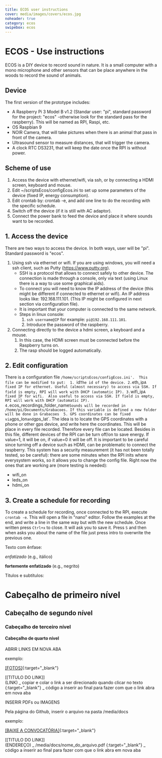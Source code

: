 ```yaml
---
title: ECOS user instructions
cover: media/images/covers/ecos.jpg
noheader: true
category: ecos
swipebox: ecos
---
```

# ECOS - Use instructions
ECOS is a DIY device to record sound in nature. It is a small computer with a mono microphone and other sensors that can be place anywhere in the woods to record the sound of animals. 
## Device 
The first version of the prototype includes: 
  * A Raspberry Pi 3 Model B v1.2 (Standar user: "pi", standard password for the project: "ecos" -otherwise look for the standard pass for the raspberry). This will be named as RPI, Raspi, etc. 
  * OS Raspbian 9
  * NOIR Camera, that will take pictures when there is an animal that pass in front of the camera. 
  * Ultrasound sensor to measure distances, that will trigger the camera. 
  * A clock RTC DS3231, that will keep the date once the RPI is without power. 

## Scheme of use
1. Access the device with ethernet/wifi, via ssh, or by connecting a HDMI screen, keyboard and mouse. 
2. Edit ~/scriptsEcos/configEcos.ini to set up some parameters of the device (fixed IP, energy consumption).
3. Edit crontab by: crontab -e, and add one line to do the recording with the specific schedule. 
4. Switch off the device (if it is still with AC adaptor).
5. Connect the power bank to feed the device and place it where sounds want to be recorded. 

## 1. Access the device
There are two ways to access the device. In both ways, user will be "pi". Standard password is "ecos".
1. Using ssh via ethernet or wifi. If you are using windows, you will need a ssh client, such as Putty (https://www.putty.org).
   - SSH is a protocol that allows to connect safely to other device. The connection is made through a console, only via text (using Linux there is a way to use some graphical aids). 
   - To connect you will need to know the IP address of the device (this might be different if connected to ethernet or wifi). An IP address looks like: 192.168.111.101. (This IP might be configured in next section via configuration file).
   - It is important that your computer is connected to the same network. 
   - Steps in linux console: 
     1. `ssh username@IP` for example: `pi@192.168.111.101`.
     2. Introduce the password of the raspberry. 
2. Connecting directly to the device a hdmi screen, a keyboard and a mouse. 
   1. In this case, the HDMI screen must be connected before the Raspberry turns on. 
   2. The rasp should be logged automatically. 

## 2. Edit configuration
There is a configuration file `/home/scriptsEcos/configEcos.ini'. 
This file can be modified to put: 
    1. `id` The id of the device.
    2. `eth_ip` A fixed IP for ethernet. Useful (almost necessary) to access via SSH. If field is empty, RPI will work with DHCP (automatic IP).
    3. `wifi_ip` A fixed IP for wifi.  Also useful to access via SSH. If field is empty, RPI will work with DHCP (automatic IP).
    4. `ecos_recordings_folder_name` Sounds will be recorded in /home/pi/Documents/Grabacoes. If this variable is defined a new folder will be done in Grabacoes 
    5. GPS coordinates can be fixed via `gps_lon` and `gps_lat`. The idea is to locate the GPS coordinates with a phone or other gps device, and write here the coordinates. This will be place in every file recorded. Therefore every file can be located. 
Besides in this file, different devices of the RPI can be turn off/on to save energy. If value=1, it will be on, if value=0 it will be off. It is important to be careful since turning off a device such as HDMI, can be problematic to connect the raspberry. 
This system has a security measurement (it has not been totally tested, so be careful): there are some minutes when the RPI inits where everysystem works, so it allows you to change the config file. Right now the ones that are working are (more testing is needed):
  * wifi_on
  * leds_on
  * hdmi_on

## 3. Create a schedule for recording
 To create a schedule for recording, once connected to the RPI, execute `crontab -e`. This will open a file in "nano" editor. 
 Follow the examples at the end, and write a line in the same way but with the new schedule. 
 Once written press `Ctrl+x` to close. It will ask you to save it. Press `S` and then when asks you about the name of the file just press intro to overwrite the previous one. 


Texto com ênfase:

*enfatizado* (e.g., itálico)

**fortemente enfatizado** (e.g., negrito)



Títulos e subtítulos:

# Cabeçalho de primeiro nível
## Cabeçalho de segundo nível
### Cabeçalho de terceiro nível
#### Cabeçalho de quarto nível


ABRIR LINKS EM NOVA ABA

exemplo:

[[FOTOS]](https://www.flickr.com/photos/151197945@N07/albums/72157679168514796){:target="_blank"}

[[TITULO DO LINK]]   
(LINK)               _   copiar e colar o link a ser direcionado quando clicar no texto 
{:target="_blank"}   _   código a inserir ao final para fazer com que o link abra em nova aba


INSERIR PDFs ou IMAGENS

Pela página do Github, inserir o arquivo na pasta /media/docs

exemplo: 

[[BAIXE A CONVOCATÓRIA]](/media/docs/resilience.pdf){:target="_blank"}

[[TITULO DO LINK]]   
(ENDEREÇO)           _   /media/docs/nome_do_arquivo.pdf 
{:target="_blank"}   _   código a inserir ao final para fazer com que o link abra em nova aba
